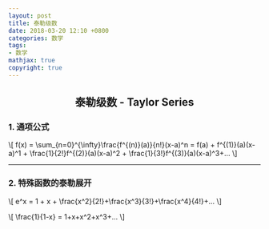 ```yaml
---
layout: post
title: 泰勒级数
date: 2018-03-20 12:10 +0800
categories: 数学
tags:
- 数学
mathjax: true
copyright: true
---
```


## <center> 泰勒级数 - Taylor Series </center>

### 1. 通项公式

\\[
f(x) = \sum\_{n=0}^{\infty}\frac{f^{(n)}(a)}{n!}(x-a)^n = f(a) + f^{(1)}(a)(x-a)^1 + \frac{1}{2!}f^{(2)}(a)(x-a)^2 + \frac{1}{3!}f^{(3)}(a)(x-a)^3+...
\\]

------

### 2. 特殊函数的泰勒展开

\\[
e^x = 1 + x + \frac{x^2}{2!}+\frac{x^3}{3!}+\frac{x^4}{4!}+...
\\]

\\[
\frac{1}{1-x} = 1+x+x^2+x^3+...
\\]








